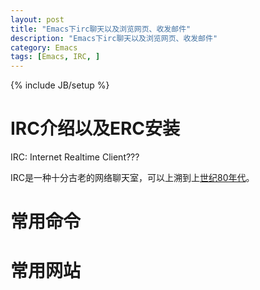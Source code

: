 ```yaml
---
layout: post
title: "Emacs下irc聊天以及浏览网页、收发邮件"
description: "Emacs下irc聊天以及浏览网页、收发邮件"
category: Emacs
tags: [Emacs, IRC, ]
---
```

{% include JB/setup %}

# IRC介绍以及ERC安装 #
IRC: Internet Realtime Client???

IRC是一种十分古老的网络聊天室，可以上溯到上[世纪80年代](http://www.google.com)。


# 常用命令 #

# 常用网站 #


[nini]: http://www.google.com
